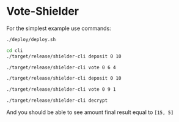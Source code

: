 # Vote-Shielder

For the simplest example use commands:
```bash
./deploy/deploy.sh
```
```bash
cd cli
./target/release/shielder-cli deposit 0 10
```
```bash
./target/release/shielder-cli vote 0 6 4
```
```bash
./target/release/shielder-cli deposit 0 10
```
```bash
./target/release/shielder-cli vote 0 9 1
```
```bash
./target/release/shielder-cli decrypt
```

And you should be able to see amount final result equal to `[15, 5]`
